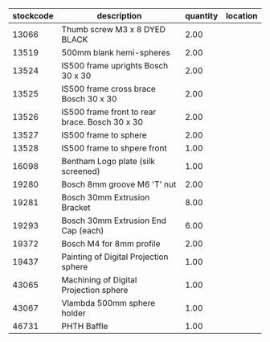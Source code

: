 |stockcode|description|quantity|location|
|---------|-----------|--------|--------|
|13066|Thumb screw M3 x 8 DYED BLACK|2.00||
|13519|500mm blank hemi-spheres|2.00||
|13524|IS500 frame uprights Bosch 30 x 30|2.00||
|13525|IS500 frame cross brace Bosch 30 x 30|2.00||
|13526|IS500 frame front to rear brace. Bosch 30 x 30|2.00||
|13527|IS500 frame to sphere|2.00||
|13528|IS500 frame to shpere front|1.00||
|16098|Bentham Logo plate (silk screened)|1.00||
|19280|Bosch 8mm groove M6 'T' nut|2.00||
|19281|Bosch 30mm Extrusion Bracket|8.00||
|19293|Bosch 30mm Extrusion End Cap (each)|6.00||
|19372|Bosch M4 for 8mm profile|2.00||
|19437|Painting of Digital Projection sphere|1.00||
|43065|Machining of Digital Projection sphere|1.00||
|43067|Vlambda 500mm  sphere holder|1.00||
|46731|PHTH Baffle|1.00||
